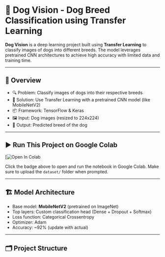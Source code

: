 # 🐶 Dog Vision - Dog Breed Classification using Transfer Learning

**Dog Vision** is a deep learning project built using **Transfer Learning** to classify images of dogs into different breeds. The model leverages pretrained CNN architectures to achieve high accuracy with limited data and training time.

---

## 📌 Overview

- 🔍 Problem: Classify images of dogs into their respective breeds
- 🧠 Solution: Use Transfer Learning with a pretrained CNN model (like MobileNetV2)
- 📦 Framework: TensorFlow & Keras
- 🖼️ Input: Dog images (resized to 224x224)
- 🎯 Output: Predicted breed of the dog

---

## ▶️ Run This Project on Google Colab

[![Open In Colab](https://colab.research.google.com/https://colab.research.google.com/github/Ayush546230/Amazon/blob/main/Dog_Vision.ipynb)

Click the badge above to open and run the notebook in Google Colab. Make sure to upload the `dataset/` folder when prompted.

---

## 🏗️ Model Architecture

- Base model: **MobileNetV2** (pretrained on ImageNet)
- Top layers: Custom classification head (Dense + Dropout + Softmax)
- Loss function: Categorical Crossentropy
- Optimizer: Adam
- Accuracy: ~92% (update with actual)

---

## 🗂️ Project Structure


